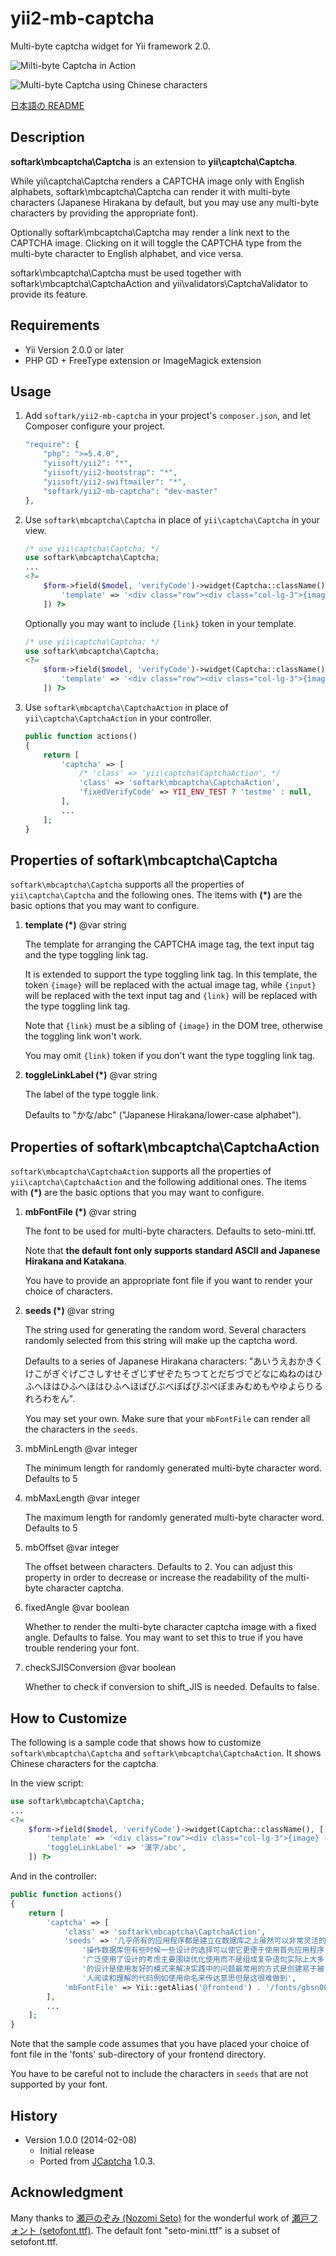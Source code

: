 yii2-mb-captcha
===============

Multi-byte captcha widget for Yii framework 2.0.

![Milti-byte Captcha in Action](images/mb-captcha.png "Multi-byte Captcha in Action")

![Multi-byte Captcha using Chinese characters](images/mb-captcha-c.png "Multi-byte Captcha using Chinese characters")

[日本語の README](README_ja.md)

Description
-----------

**softark\mbcaptcha\Captcha** is an extension to **yii\captcha\Captcha**.

While yii\captcha\Captcha renders a CAPTCHA image only with English alphabets,
softark\mbcaptcha\Captcha can render it with multi-byte characters (Japanese Hirakana
by default, but you may use any multi-byte characters by providing the appropriate font).

Optionally softark\mbcaptcha\Captcha may render a link next to the CAPTCHA image.
Clicking on it will toggle the CAPTCHA type from the multi-byte character to English
alphabet, and vice versa.

softark\mbcaptcha\Captcha must be used together with softark\mbcaptcha\CaptchaAction
and yii\validators\CaptchaValidator to provide its feature.

Requirements
------------
+ Yii Version 2.0.0 or later
+ PHP GD + FreeType extension or ImageMagick extension

Usage
-----
1. Add `softark/yii2-mb-captcha` in your project's `composer.json`, and let Composer configure your project.

    ```php
    "require": {
        "php": ">=5.4.0",
        "yiisoft/yii2": "*",
        "yiisoft/yii2-bootstrap": "*",
        "yiisoft/yii2-swiftmailer": "*",
        "softark/yii2-mb-captcha": "dev-master"
    },
    ```

2. Use `softark\mbcaptcha\Captcha` in place of `yii\captcha\Captcha` in your view.

    ```php
    /* use yii\captcha\Captcha; */
    use softark\mbcaptcha\Captcha;
    ...
    <?=
        $form->field($model, 'verifyCode')->widget(Captcha::className(), [
            'template' => '<div class="row"><div class="col-lg-3">{image}</div><div class="col-lg-6">{input}</div></div>',
        ]) ?>
    ```

    Optionally you may want to include `{link}` token in your template.
    ```php
    /* use yii\captcha\Captcha; */
    use softark\mbcaptcha\Captcha;
    <?=
        $form->field($model, 'verifyCode')->widget(Captcha::className(), [
            'template' => '<div class="row"><div class="col-lg-3">{image} {link}</div><div class="col-lg-6">{input}</div></div>',
        ]) ?>
    ```

3. Use `softark\mbcaptcha\CaptchaAction` in place of `yii\captcha\CaptchaAction` in your controller.

    ```php
    public function actions()
    {
        return [
            'captcha' => [
                /* 'class' => 'yii\captcha\CaptchaAction', */
                'class' => 'softark\mbcaptcha\CaptchaAction',
                'fixedVerifyCode' => YII_ENV_TEST ? 'testme' : null,
            ],
            ...
        ];
    }
    ```

Properties of softark\mbcaptcha\Captcha
---------------------------------------
`softark\mbcaptcha\Captcha` supports all the properties of `yii\captcha\Captcha` and the following ones.
The items with **(*)** are the basic options that you may want to configure.

1. **template (*)** @var string

	The template for arranging the CAPTCHA image tag, the text input tag and the type toggling link tag.

    It is extended to support the type toggling link tag. In this template, the token `{image}` will be replaced with the actual image tag,
    while `{input}` will be replaced with the text input tag and `{link}` will be replaced with the type toggling link tag.

	Note that `{link}` must be a sibling of `{image}` in the DOM tree, otherwise the toggling link won't work.

	You may omit `{link}` token if you don't want the type toggling link tag.

2. **toggleLinkLabel (*)** @var string

	The label of the type toggle link.

	Defaults to "かな/abc" ("Japanese Hirakana/lower-case alphabet").

Properties of softark\mbcaptcha\CaptchaAction
---------------------------------------------
`softark\mbcaptcha\CaptchaAction` supports all the properties of `yii\captcha\CaptchaAction` and the following additional ones.
The items with **(*)** are the basic options that you may want to configure.

1. **mbFontFile (*)** @var string

    The font to be used for multi-byte characters. Defaults to seto-mini.ttf.

    Note that **the default font only supports standard ASCII and Japanese Hirakana and Katakana**.

    You have to provide an appropriate font file if you want to render your choice of characters.

2. **seeds (*)** @var string

    The string used for generating the random word. Several characters randomly selected from this string will make up the captcha word.

    Defaults to a series of Japanese Hirakana characters: "あいうえおかきくけこがぎぐげごさしすせそざじずぜぞたちつてとだぢづでどなにぬねのはひふへほはひふへほはひふへほばびぶべぼぱぴぷぺぽまみむめもやゆよらりるれろわをん".

    You may set your own. Make sure that your `mbFontFile` can render all the characters in the `seeds`.

3. mbMinLength @var integer

    The minimum length for randomly generated multi-byte character word. Defaults to 5

4. mbMaxLength @var integer

    The maximum length for randomly generated multi-byte character word. Defaults to 5

5. mbOffset @var integer

    The offset between characters. Defaults to 2.
    You can adjust this property in order to decrease or increase the readability of the multi-byte character captcha.

6. fixedAngle @var boolean

    Whether to render the multi-byte character captcha image with a fixed angle. Defaults to false.
    You may want to set this to true if you have trouble rendering your font.

7. checkSJISConversion @var boolean

    Whether to check if conversion to shift_JIS is needed. Defaults to false.

How to Customize
----------------

The following is a sample code that shows how to customize `softark\mbcaptcha\Captcha` and `softark\mbcaptcha\CaptchaAction`.
It shows Chinese characters for the captcha.

In the view script:

```php
use softark\mbcaptcha\Captcha;
...
<?=
    $form->field($model, 'verifyCode')->widget(Captcha::className(), [
        'template' => '<div class="row"><div class="col-lg-3">{image} {link}</div><div class="col-lg-6">{input}</div></div>',
        'toggleLinkLabel' => '漢字/abc',
    ]) ?>
```

And in the controller:

```php
public function actions()
{
    return [
        'captcha' => [
            'class' => 'softark\mbcaptcha\CaptchaAction',
            'seeds' => '几乎所有的应用程序都是建立在数据库之上虽然可以非常灵活的' .
                '操作数据库但有些时候一些设计的选择可以使它更便于使用首先应用程序' .
                '广泛使用了设计的考虑主要围绕优化使用而不是组成复杂语句实际上大多' .
                '的设计是使用友好的模式来解决实践中的问题最常用的方式是创建易于被' .
                '人阅读和理解的代码例如使用命名来传达意思但是这很难做到',
            'mbFontFile' => Yii::getAlias('@frontend') . '/fonts/gbsn00lp.ttf',
        ],
        ...
    ];
}
```

Note that the sample code assumes that you have placed your choice of font file in the 'fonts' sub-directory of your frontend directory.

You have to be careful not to include the characters in `seeds` that are not supported by your font.

History
-------

+ Version 1.0.0 (2014-02-08)
    + Initial release
    + Ported from [JCaptcha](https://github.com/softark/JCaptcha) 1.0.3.

Acknowledgment
--------------
Many thanks to [瀬戸のぞみ (Nozomi Seto)](http://nonty.net/about/) for the wonderful work of [瀬戸フォント (setofont.ttf)](http://nonty.net/item/font/setofont.php). The default font "seto-mini.ttf" is a subset of setofont.ttf.

